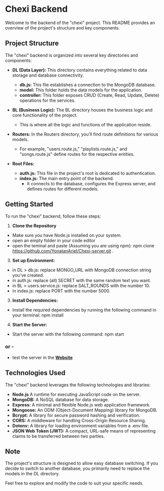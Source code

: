 # Chexi Backend

Welcome to the backend of the "chexi" project. This README provides an overview of the project's structure and key components.

## Project Structure

The "chexi" backend is organized into several key directories and components:

- **DL (Data Layer):** This directory contains everything related to data storage and database connectivity.
  - **db.js:** This file establishes a connection to the MongoDB database.
  - **model:** This folder holds the data models for the application.
  - **controller:** This folder exposes CRUD (Create, Read, Update, Delete) operations for the services.

- **BL (Business Logic):** The BL directory houses the business logic and core functionality of the project.
  - This is where all the logic and functions of the application reside.

- **Routers:** In the Routers directory, you'll find route definitions for various models.
  - For example, "users.route.js," "playlists.route.js," and "songs.route.js" define routes for the respective entities.

- **Root Files:**
  - **auth.js:** This file in the project's root is dedicated to authentication.
  - **index.js:** The main entry point of the backend.
    - It connects to the database, configures the Express server, and defines routes for different models.

## Getting Started

To run the "chexi" backend, follow these steps:

1. **Clone the Repository**
- Make sure you have Node.js installed on your system. 
- open an empty folder in your code editor
- open the teminal and paste (Assuming you are using npm): npm clone https://github.com/YonatanAriel/Chexi-server.git .

3. **Set up Environment:**

- in DL > db.js: replace MONGO_URL with MongoDB connection string you've created.
- in auth.js: replace (all) SECRET with the same random text you want.
- in BL > users.service.js: replace SALT_ROUNDS with the number 10.
- in index.js: replace PORT with the number 5000.
  
3. **Install Dependencies:**

- Install the required dependencies by running the following command in your terminal:
npm install

4. **Start the Server:**

- Start the server with the following command:
npm start
### or -
- test the server in the [**Website**](https://chexi.netlify.app/)
   
## Technologies Used

The "chexi" backend leverages the following technologies and libraries:

- **Node.js** A runtime for executing JavaScript code on the server.
- **MongoDB:** A NoSQL database for data storage.
- **Express:** A minimal and flexible Node.js web application framework.
- **Mongoose:** An ODM (Object-Document Mapping) library for MongoDB.
- **Bcrypt:** A library for secure password hashing and verification.
- **CORS:** A middleware for handling Cross-Origin Resource Sharing.
- **Dotenv:** A library for loading environment variables from a .env file.
- **JSON Web Token (JWT):** A compact, URL-safe means of representing claims to be transferred between two parties.

## Note

The project's structure is designed to allow easy database switching. If you decide to switch to another database, you primarily need to replace the models in the DL directory.

Feel free to explore and modify the code to suit your specific needs.
